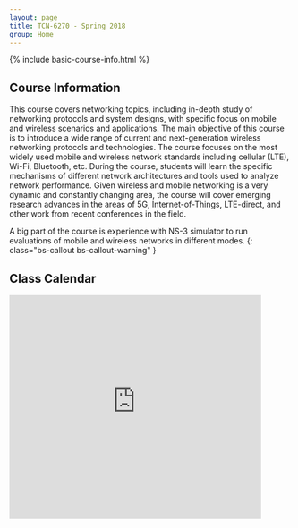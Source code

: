 ```yaml
---
layout: page
title: TCN-6270 - Spring 2018
group: Home
---
```


{% include basic-course-info.html %}

## Course Information

This course covers networking topics, including in-depth study of networking protocols and system designs, with specific focus on mobile and wireless scenarios and applications.
The main objective of this course is to introduce a wide range of current and next-generation wireless networking protocols and technologies. The course focuses on the most widely used mobile and wireless network standards including cellular (LTE), Wi-Fi, Bluetooth, etc.
During the course, students will learn the specific mechanisms of different network architectures and tools used to analyze network performance.
Given wireless and mobile networking is a very dynamic and constantly changing area, the course will cover emerging research advances in the areas of 5G, Internet-of-Things, LTE-direct, and other work from recent conferences in the field.

A big part of the course is experience with NS-3 simulator to run evaluations of mobile and wireless networks in different modes.
{: class="bs-callout bs-callout-warning" }

<!-- ## Course Announcements -->

## Class Calendar

<iframe src="https://calendar.google.com/calendar/embed?mode=AGENDA&amp;height=400&amp;wkst=1&amp;bgcolor=%23FFFFFF&amp;src=7t3c03suuse31d3r3mhrcda99s@group.calendar.google.com&ctz=America/New_York" style="border-width:0" width="450" height="400" frameborder="0" scrolling="no"></iframe>
